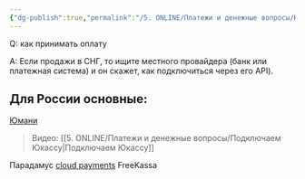 ```yaml
---
{"dg-publish":true,"permalink":"/5. ONLINE/Платежи и денежные вопросы/Как принимать оплату от клиентов в России/","created":"2024-10-23T10:36:40.679-03:00","updated":"2024-10-28T14:37:15.215-03:00"}
---
```



Q: как принимать оплату

A: Если продажи в СНГ, то ищите местного провайдера (банк или платежная система) и он скажет, как подключиться через его API).
## Для России основные:
[Юмани](https://yoomoney.ru)
> Видео: [[5. ONLINE/Платежи и денежные вопросы/Подключаем Юкассу\|Подключаем Юкассу]]

Парадамус
[cloud payments](https://cloudpayments.ru/)
FreeKassa


